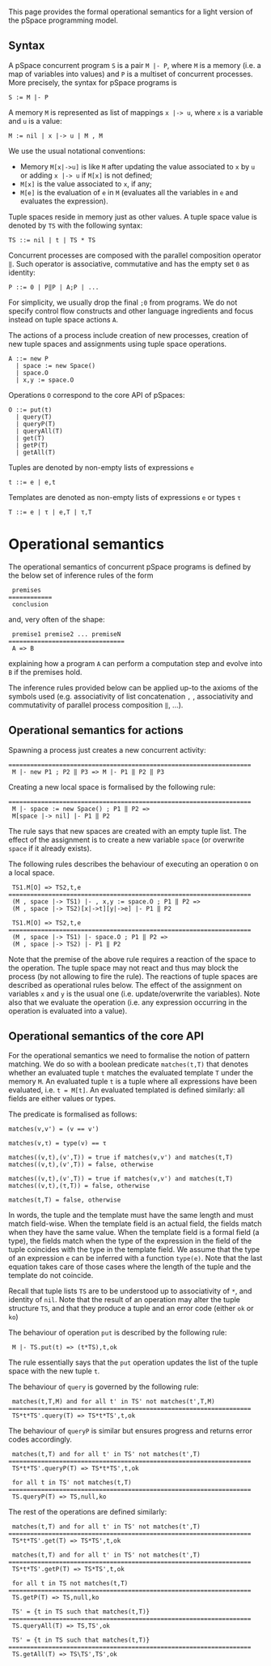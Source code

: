 This page provides the formal operational semantics for a light version of the pSpace programming model.

## Syntax

A pSpace concurrent program `S` is a pair `M |- P`, where `M` is a memory (i.e. a map of variables into values) and `P` is a multiset of concurrent processes. More precisely, the syntax for pSpace programs is

```
S := M |- P
```

A memory `M` is represented as list of mappings `x |-> u`, where `x` is a variable and `u` is a value:

```
M := nil | x |-> u | M , M
```

We use the usual notational conventions:
* Memory `M[x|->u]` is like `M` after updating the value associated to `x` by `u` or adding `x |-> u` if `M[x]` is not defined;
* `M[x]` is the value associated to `x`, if any;
* `M[e]` is the evaluation of `e` in `M` (evaluates all the variables in `e` and evaluates the expression).

Tuple spaces reside in memory just as other values. A tuple space value is denoted by `TS` with the following syntax:

```
TS ::= nil | t | TS * TS
```

Concurrent processes are composed with the parallel composition operator `‖`. Such operator is associative, commutative and has the empty set `0` as identity:  

```
P ::= 0 | P‖P | A;P | ...
```

For simplicity, we usually drop the final `;0` from programs. We do not specify control flow constructs and other language ingredients and focus instead on tuple space actions `A`.

The actions of a process include creation of new processes, creation of new tuple spaces and assignments using tuple space operations.

```
A ::= new P
  | space := new Space()
  | space.O
  | x,y := space.O
```

Operations `O` correspond to the core API of pSpaces:

```
O ::= put(t)
  | query(T)
  | queryP(T)
  | queryAll(T)
  | get(T)
  | getP(T)
  | getAll(T)
```

Tuples are denoted by non-empty lists of expressions `e`

```
t ::= e | e,t
```

Templates are denoted as non-empty lists of expressions `e` or types `τ`

```
T ::= e | τ | e,T | τ,T
```

# Operational semantics

The operational semantics of concurrent pSpace programs is defined by the below set of inference rules of the form

```
 premises
============
 conclusion
```

and, very often of the shape:

```
 premise1 premise2 ... premiseN
================================
 A => B
```

explaining how a program `A` can perform a computation step and evolve into `B` if the premises hold.

The inference rules provided below can be applied up-to the axioms of the symbols used (e.g. associativity of list concatenation `,` , associativity and commutativity of parallel process composition `‖`, ...).

## Operational semantics for actions

Spawning a process just creates a new concurrent activity:

```
===================================================================
 M |- new P1 ; P2 ‖ P3 => M |- P1 ‖ P2 ‖ P3
```

Creating a new local space is formalised by the following rule:

```
===================================================================
 M |- space := new Space() ; P1 ‖ P2 =>
 M[space |-> nil] |- P1 ‖ P2
```

The rule says that new spaces are created with an empty tuple list. The effect of the assignment is to create a new variable `space` (or overwrite `space` if it already exists).

The following rules describes the behaviour of executing an operation `O` on a local space.

```
 TS1.M[O] => TS2,t,e
===================================================================
 (M , space |-> TS1) |- , x,y := space.O ; P1 ‖ P2 =>
 (M , space |-> TS2)[x|->t][y|->e] |- P1 ‖ P2
```

```
 TS1.M[O] => TS2,t,e
===================================================================
 (M , space |-> TS1) |- space.O ; P1 ‖ P2 =>
 (M , space |-> TS2) |- P1 ‖ P2
```

Note that the premise of the above rule requires a reaction of the space to the operation. The tuple space may not react and thus may block the process (by not allowing to fire the rule). The reactions of tuple spaces are described as operational rules below. The effect of the assignment on variables `x` and `y` is the usual one (i.e. update/overwrite the variables). Note also that we evaluate the operation (i.e. any expression occurring in the operation is evaluated into a value).

## Operational semantics of the core API

For the operational semantics we need to formalise the notion of pattern matching. We do so with a boolean predicate `matches(t,T)` that denotes whether an evaluated tuple `t` matches the evaluated template `T` under the memory `M`. An evaluated tuple `t` is a tuple where all expressions have been evaluated, i.e. `t = M[t]`. An evaluated templated is defined similarly: all fields are either values or types.

The predicate is formalised as follows:

```
matches(v,v') = (v == v')

matches(v,τ) = type(v) == τ

matches((v,t),(v',T)) = true if matches(v,v') and matches(t,T)
matches((v,t),(v',T)) = false, otherwise

matches((v,t),(v',T)) = true if matches(v,v') and matches(t,T)
matches((v,t),(τ,T)) = false, otherwise

matches(t,T) = false, otherwise
```

In words, the tuple and the template must have the same length and must match field-wise.
When the template field is an actual field, the fields match when they have the same value. When the template field is a formal field (a type), the fields match when the type of the expression in the field of the tuple coincides with the type in the template field. We assume that the type of an expression `e` can be inferred with a function `type(e)`. Note that the last equation takes care of those cases where the length of the tuple and the template do not coincide.

Recall that tuple lists `TS` are to be understood up to associativity of `*`, and identity of `nil`. Note that the result of an operation may alter the tuple structure `TS`, and that they produce a tuple and an error code (either `ok` or `ko`)

The behaviour of operation `put` is described by the following rule:

```
 M |- TS.put(t) => (t*TS),t,ok
```

The rule essentially says that the `put` operation updates the list of the tuple space with the new tuple `t`.

The behaviour of `query` is governed by the following rule:

```
 matches(t,T,M) and for all t' in TS' not matches(t',T,M)
===================================================================
 TS*t*TS'.query(T) => TS*t*TS',t,ok
 ```

The behaviour of `queryP` is similar but ensures progress and returns error codes accordingly.

```
 matches(t,T) and for all t' in TS' not matches(t',T)
===================================================================
 TS*t*TS'.queryP(T) => TS*t*TS',t,ok

 for all t in TS' not matches(t,T)
===================================================================
 TS.queryP(T) => TS,null,ko
```

The rest of the operations are defined similarly:

```
 matches(t,T) and for all t' in TS' not matches(t',T)
===================================================================
 TS*t*TS'.get(T) => TS*TS',t,ok

 matches(t,T) and for all t' in TS' not matches(t',T)
===================================================================
 TS*t*TS'.getP(T) => TS*TS',t,ok

 for all t in TS not matches(t,T)
===================================================================
 TS.getP(T) => TS,null,ko

 TS' = {t in TS such that matches(t,T)}
===================================================================
 TS.queryAll(T) => TS,TS',ok

 TS' = {t in TS such that matches(t,T)}
===================================================================
 TS.getAll(T) => TS\TS',TS',ok
```
